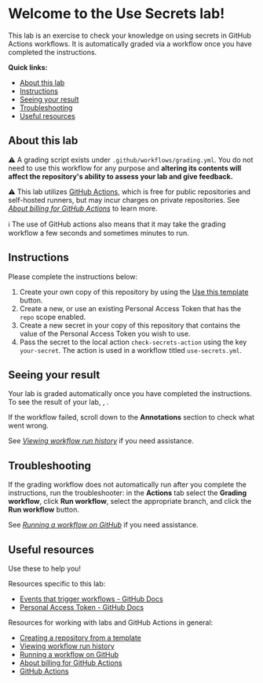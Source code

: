# Welcome to the Use Secrets lab!

This lab is an exercise to check your knowledge on using secrets in GitHub Actions workflows. It is automatically graded via a workflow once you have completed the instructions.

**Quick links:**

- [About this lab](#about-this-lab)
- [Instructions](#instructions)
- [Seeing your result](#seeing-your-result)
- [Troubleshooting](#troubleshooting)
- [Useful resources](#useful-resources)

## About this lab

:warning: A grading script exists under `.github/workflows/grading.yml`. You do not need to use this workflow for any purpose and **altering its contents will affect the repository's ability to assess your lab and give feedback.**

:warning: This lab utilizes [GitHub Actions](https://docs.github.com/en/actions), which is free for public repositories and self-hosted runners, but may incur charges on private repositories. See _[About billing for GitHub Actions]_ to learn more.

:information_source: The use of GitHub actions also means that it may take the grading workflow a few seconds and sometimes minutes to run.

## Instructions

<!-- Specific instructions for your lab -->

Please complete the instructions below:

1. Create your own copy of this repository by using the [Use this template](https://docs.github.com/en/github/creating-cloning-and-archiving-repositories/creating-a-repository-from-a-template#creating-a-repository-from-a-template) button.
2. Create a new, or use an existing Personal Access Token that has the `repo` scope enabled.
3. Create a new secret in your copy of this repository that contains the value of the Personal Access Token you wish to use.
4. Pass the secret to the local action `check-secrets-action` using the key `your-secret`. The action is used in a workflow titled `use-secrets.yml`.

<!-- Add your steps below starting with step 2 -->

## Seeing your result

Your lab is graded automatically once you have completed the instructions. To see the result of your lab, <!-- specify expected Looking Glass display_type -->, <!-- specific place to look -->.

If the workflow failed, scroll down to the **Annotations** section to check what went wrong.

See _[Viewing workflow run history]_ if you need assistance.

## Troubleshooting

If the grading workflow does not automatically run after you complete the instructions, run the troubleshooter: in the **Actions** tab select the **Grading workflow**, click **Run workflow**, select the appropriate branch, and click the **Run workflow** button.

See _[Running a workflow on GitHub]_ if you need assistance.

## Useful resources

Use these to help you!

Resources specific to this lab:

- [Events that trigger workflows - GitHub Docs]
- [Personal Access Token - GitHub Docs]
<!-- - Add further resources for the learner -->

Resources for working with labs and GitHub Actions in general:

- [Creating a repository from a template]
- [Viewing workflow run history]
- [Running a workflow on GitHub]
- [About billing for GitHub Actions]
- [GitHub Actions]

<!--
Links used throughout this README:
-->
<!-- Edit the links below to be relevant -->

[events that trigger workflows - github docs]: https://docs.github.com/en/free-pro-team@latest/actions/reference/events-that-trigger-workflows#schedule
[cron examples - crontab.guru]: https://crontab.guru/examples.html
[creating a repository from a template]: https://docs.github.com/en/github/creating-cloning-and-archiving-repositories/creating-a-repository-from-a-template
[viewing workflow run history]: https://docs.github.com/en/actions/managing-workflow-runs/viewing-workflow-run-history
[running a workflow on github]: https://docs.github.com/en/actions/managing-workflow-runs/manually-running-a-workflow#running-a-workflow-on-github
[about billing for github actions]: https://docs.github.com/en/github/setting-up-and-managing-billing-and-payments-on-github/about-billing-for-github-actions
[github actions]: https://docs.github.com/en/actions
[personal access token - github docs]: https://docs.github.com/en/github/authenticating-to-github/keeping-your-account-and-data-secure/creating-a-personal-access-token
